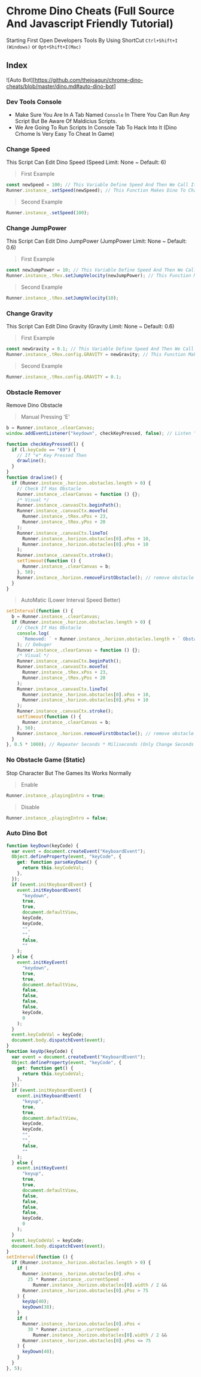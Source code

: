 # Chrome Dino Cheats (Full Source And Javascript Friendly Tutorial)

Starting First Open Developers Tools By Using ShortCut `Ctrl+Shift+I (Windows)` or `Opt+Shift+I(Mac)`

## Index

![Auto Bot][https://github.com/thejoaqun/chrome-dino-cheats/blob/master/dino.md#auto-dino-bot]

### Dev Tools Console

- Make Sure You Are In A Tab Named `Console` In There You Can Run Any Script But Be Aware Of Maldicius Scripts.
- We Are Going To Run Scripts In Console Tab To Hack Into It (Dino Crhome Is Very Easy To Cheat In Game)

### Change Speed

This Script Can Edit Dino Speed (Speed Limit: None ~ Default: 6)

> First Example

```js
const newSpeed = 100; // This Variable Define Speed And Then We Call It In Line 2
Runner.instance_.setSpeed(newSpeed); // This Function Makes Dino To Change Speed, The Part Of Code ".setSpeed(speed)" speed is the number value of speed defined in the first line.
```

> Second Example

```js
Runner.instance_.setSpeed(100);
```

### Change JumpPower

This Script Can Edit Dino JumpPower (JumpPower Limit: None ~ Default: 0.6)

> First Example

```js
const newJumpPower = 10; // This Variable Define Speed And Then We Call It In Line 2
Runner.instance_.tRex.setJumpVelocity(newJumpPower); // This Function Makes Dino To Change Speed, The Part Of Code ".setSpeed(speed)" speed is the number value of speed defined in the first line.
```

> Second Example

```js
Runner.instance_.tRex.setJumpVelocity(10);
```

### Change Gravity

This Script Can Edit Dino Gravity (Gravity Limit: None ~ Default: 0.6)

> First Example

```js
const newGravity = 0.1; // This Variable Define Speed And Then We Call It In Line 2
Runner.instance_.tRex.config.GRAVITY = newGravity; // This Function Makes Dino To Change Speed, The Part Of Code ".setSpeed(speed)" speed is the number value of speed defined in the first line.
```

> Second Example

```js
Runner.instance_.tRex.config.GRAVITY = 0.1;
```

### Obstacle Remover

Remove Dino Obstacle

> Manual Pressing 'E'

```js
b = Runner.instance_.clearCanvas;
window.addEventListener("keydown", checkKeyPressed, false); // Listen "E" Key

function checkKeyPressed(l) {
  if (l.keyCode == "69") {
    // If "e" Key Pressed Then
    drawline();
  }
}
function drawline() {
  if (Runner.instance_.horizon.obstacles.length > 0) {
    // Check If Has Obstacle
    Runner.instance_.clearCanvas = function () {};
    /* Visual */
    Runner.instance_.canvasCtx.beginPath();
    Runner.instance_.canvasCtx.moveTo(
      Runner.instance_.tRex.xPos + 23,
      Runner.instance_.tRex.yPos + 20
    );
    Runner.instance_.canvasCtx.lineTo(
      Runner.instance_.horizon.obstacles[0].xPos + 10,
      Runner.instance_.horizon.obstacles[0].yPos + 10
    );
    Runner.instance_.canvasCtx.stroke();
    setTimeout(function () {
      Runner.instance_.clearCanvas = b;
    }, 50);
    Runner.instance_.horizon.removeFirstObstacle(); // remove obstacle
  }
}
```

> AutoMatic (Lower Interval Speed Better)

```js
setInterval(function () {
  b = Runner.instance_.clearCanvas;
  if (Runner.instance_.horizon.obstacles.length > 0) {
    // Check If Has Obstacle
    console.log(
      `Removed: ` + Runner.instance_.horizon.obstacles.length + ` Obstacle`
    ); // Debuger
    Runner.instance_.clearCanvas = function () {};
    /* Visual */
    Runner.instance_.canvasCtx.beginPath();
    Runner.instance_.canvasCtx.moveTo(
      Runner.instance_.tRex.xPos + 23,
      Runner.instance_.tRex.yPos + 20
    );
    Runner.instance_.canvasCtx.lineTo(
      Runner.instance_.horizon.obstacles[0].xPos + 10,
      Runner.instance_.horizon.obstacles[0].yPos + 10
    );
    Runner.instance_.canvasCtx.stroke();
    setTimeout(function () {
      Runner.instance_.clearCanvas = b;
    }, 50);
    Runner.instance_.horizon.removeFirstObstacle(); // remove obstacle
  }
}, 0.5 * 1000); // Repeater Seconds * Miliseconds (Only Change Seconds Do Not Edit Miliseconds Interval & Timeout CalCultes In MiliSeconds)
```

### No Obstacle Game (Static)

Stop Character But The Games Its Works Normally

> Enable

```js
Runner.instance_.playingIntro = true;
```

> Disable

```js
Runner.instance_.playingIntro = false;
```

### Auto Dino Bot

```js
function keyDown(keyCode) {
  var event = document.createEvent("KeyboardEvent");
  Object.defineProperty(event, "keyCode", {
    get: function parseKeyDown() {
      return this.keyCodeVal;
    },
  });
  if (event.initKeyboardEvent) {
    event.initKeyboardEvent(
      "keydown",
      true,
      true,
      document.defaultView,
      keyCode,
      keyCode,
      "",
      "",
      false,
      ""
    );
  } else {
    event.initKeyEvent(
      "keydown",
      true,
      true,
      document.defaultView,
      false,
      false,
      false,
      false,
      keyCode,
      0
    );
  }
  event.keyCodeVal = keyCode;
  document.body.dispatchEvent(event);
}
function keyUp(keyCode) {
  var event = document.createEvent("KeyboardEvent");
  Object.defineProperty(event, "keyCode", {
    get: function get() {
      return this.keyCodeVal;
    },
  });
  if (event.initKeyboardEvent) {
    event.initKeyboardEvent(
      "keyup",
      true,
      true,
      document.defaultView,
      keyCode,
      keyCode,
      "",
      "",
      false,
      ""
    );
  } else {
    event.initKeyEvent(
      "keyup",
      true,
      true,
      document.defaultView,
      false,
      false,
      false,
      false,
      keyCode,
      0
    );
  }
  event.keyCodeVal = keyCode;
  document.body.dispatchEvent(event);
}
setInterval(function () {
  if (Runner.instance_.horizon.obstacles.length > 0) {
    if (
      Runner.instance_.horizon.obstacles[0].xPos <
        25 * Runner.instance_.currentSpeed -
          Runner.instance_.horizon.obstacles[0].width / 2 &&
      Runner.instance_.horizon.obstacles[0].yPos > 75
    ) {
      keyUp(40);
      keyDown(38);
    }
    if (
      Runner.instance_.horizon.obstacles[0].xPos <
        30 * Runner.instance_.currentSpeed -
          Runner.instance_.horizon.obstacles[0].width / 2 &&
      Runner.instance_.horizon.obstacles[0].yPos <= 75
    ) {
      keyDown(40);
    }
  }
}, 5);
```
